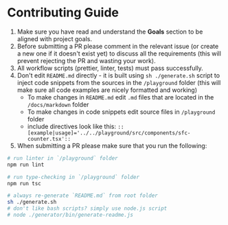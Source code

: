# Contributing Guide
1. Make sure you have read and understand the **Goals** section to be aligned with project goals.
2. Before submitting a PR please comment in the relevant issue (or create a new one if it doesn't exist yet) to discuss all the requirements (this will prevent rejecting the PR and wasting your work).
3. All workflow scripts (prettier, linter, tests) must pass successfully.
4. Don't edit `README.md` directly - it is built using `sh ./generate.sh` script to inject code snippets from the sources in the `/playground` folder (this will make sure all code examples are nicely formatted and working)
   - To make changes in `README.md` edit `.md` files that are located in the `/docs/markdown` folder
   - To make changes in code snippets edit source files in `/playground` folder
   - include directives look like this: `::[example|usage]='../../playground/src/components/sfc-counter.tsx'::`
5. When submitting a PR please make sure that you run the following:
```bash
# run linter in `/playground` folder
npm run lint

# run type-checking in `/playground` folder
npm run tsc

# always re-generate `README.md` from root folder
sh ./generate.sh
# don't like bash scripts? simply use node.js script
# node ./generator/bin/generate-readme.js
```
